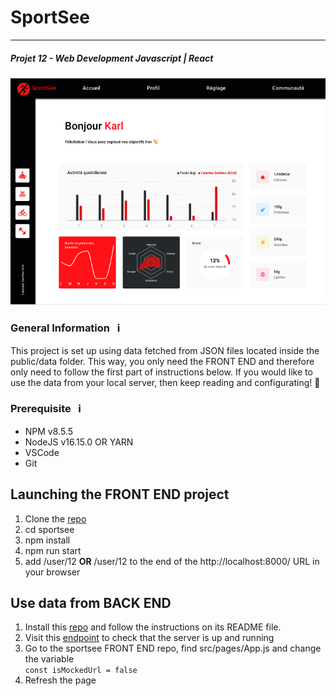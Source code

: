 # SportSee 
---
 ##### Projet 12 - Web Development Javascript | React 

![dashboard](./sportsee/dashboard.png)

### General Information &nbsp; ℹ️

This project is set up using data fetched from JSON files located inside the public/data folder. This way, you only need the FRONT END and therefore only need to follow the first part of instructions below. If you would like to use the data from your local server, then keep reading and configurating! 🚀

### Prerequisite &nbsp; ℹ️
- NPM v8.5.5
- NodeJS v16.15.0 OR YARN
- VSCode
- Git

## Launching the FRONT END project

1. Clone the [repo](https://github.com/MarieRodiet/sportsee_front)
2. cd sportsee
3. npm install
4. npm run start
5. add /user/12 **OR** /user/12 to the end of the http://localhost:8000/ URL in your browser

## Use data from BACK END

1. Install this [repo](https://github.com/OpenClassrooms-Student-Center/P9-front-end-dashboard) and follow the instructions on its README file.
2. Visit this [endpoint](http://localhost:3000/user/12) to check that the server is up and running
3. Go to the sportsee FRONT END repo, find src/pages/App.js and change the variable   
`const isMockedUrl = false`
4. Refresh the page
